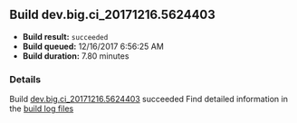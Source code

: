 ## Build dev.big.ci_20171216.5624403
- **Build result:** `succeeded`
- **Build queued:** 12/16/2017 6:56:25 AM
- **Build duration:** 7.80 minutes
### Details
Build [dev.big.ci_20171216.5624403](https://winappstudio.visualstudio.com/web/build.aspx?pcguid=a4ef43be-68ce-4195-a619-079b4d9834c2&builduri=vstfs%3a%2f%2f%2fBuild%2fBuild%2f24403) succeeded
Find detailed information in the [build log files](https://uwpctdiags.blob.core.windows.net/buildlogs/dev.big.ci_20171216.5624403_logs.zip)
